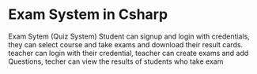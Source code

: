 # Exam System in Csharp
 Exam Sytem (Quiz System) Student can signup and login with credentials, they can select course and take exams and download their result cards. teacher can login with their credential, teacher can create exams and add Questions, techer can view the results of students who take exam
